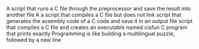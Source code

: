 A script that runs a C file through the preprocessor and save the result into another file
A a script that compiles a C file but does not link
script that generates the assembly code of a C code and save it in an output file
script that compiles a C file and creates an executable named cisfun
C program that prints exactly Programming is like building a multilingual puzzle, followed by a new line
